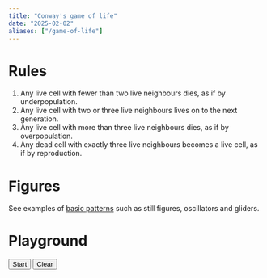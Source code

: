 ```yaml
---
title: "Conway's game of life"
date: "2025-02-02"
aliases: ["/game-of-life"]
---
```


# Rules

1. Any live cell with fewer than two live neighbours dies, as if by underpopulation.
2. Any live cell with two or three live neighbours lives on to the next generation.
3. Any live cell with more than three live neighbours dies, as if by overpopulation.
4. Any dead cell with exactly three live neighbours becomes a live cell, as if by reproduction.

# Figures

See examples of [basic patterns](https://en.wikipedia.org/wiki/Conway%27s_Game_of_Life#Examples_of_patterns) such as
still figures, oscillators and gliders.

# Playground

<link rel="stylesheet" type="text/css" media="screen" href="../../game_of_life.css"/>

<div id="gridContainer">

</div>

<div class="controls">
<button id="start"><span>Start</span></button>
<button id="clear"><span>Clear</span></button>
</div>

<script>

let dimension = 20;

let playing = false;

let grid = new Array(dimension);
let nextGrid = new Array(dimension);

let timer;
let reproductionTime = 100;

function initializeGrids() {
    for (let i = 0; i < dimension; i++) {
        grid[i] = new Array(dimension);
        nextGrid[i] = new Array(dimension);
    }
}

function resetGrids() {
    for (let i = 0; i < dimension; i++) {
        for (let j = 0; j < dimension; j++) {
            grid[i][j] = 0;
            nextGrid[i][j] = 0;
        }
    }
}

function copyAndResetGrid() {
    for (let i = 0; i < dimension; i++) {
        for (let j = 0; j < dimension; j++) {
            grid[i][j] = nextGrid[i][j];
            nextGrid[i][j] = 0;
        }
    }
}

function initialize() {
    createTable();
    initializeGrids();
    resetGrids();
    setupControlButtons();
}

function createTable() {
    let gridContainer = document.getElementById('gridContainer');
    if (!gridContainer) {
        console.error("Problem: No div for the grid table!");
    }

    let table = document.createElement("table");

    for (let i = 0; i < dimension; i++) {
        let tr = document.createElement("tr");
        for (let j = 0; j < dimension; j++) {
            let cell = document.createElement("td");
            cell.setAttribute("id", i + "_" + j);
            cell.setAttribute("class", "dead");
            cell.onclick = cellClickHandler;
            tr.appendChild(cell);
        }
        table.appendChild(tr);
    }
    gridContainer.appendChild(table);
}

function cellClickHandler() {
    const axes = this.id.split("_");
    const x = axes[0];
    const y = axes[1];

    let classes = this.getAttribute("class");
    if (classes.indexOf("live") > -1) {
        this.setAttribute("class", "dead");
        grid[x][y] = 0;
    } else {
        this.setAttribute("class", "live");
        grid[x][y] = 1;
    }
}

function updateView() {
    for (let i = 0; i < dimension; i++) {
        for (let j = 0; j < dimension; j++) {
            let cell = document.getElementById(i + "_" + j);
            if (grid[i][j] === 0) {
                cell.setAttribute("class", "dead");
            } else {
                cell.setAttribute("class", "live");
            }
        }
    }
}

function setupControlButtons() {
    let startButton = document.getElementById('start');
    startButton.onclick = startButtonHandler;

    let clearButton = document.getElementById('clear');
    clearButton.onclick = clearButtonHandler;
}

function clearButtonHandler() {
    console.log("Clear the game: stop playing, clear the grid");

    playing = false;
    let startButton = document.getElementById('start');
    startButton.innerHTML = "Start";
    clearTimeout(timer);

    let cellsList = document.getElementsByClassName("live");

    let cells = [];
    for (let i = 0; i < cellsList.length; i++) {
        cells.push(cellsList[i]);
    }

    for (let i = 0; i < cells.length; i++) {
        cells[i].setAttribute("class", "dead");
    }
    resetGrids();
}

function startButtonHandler() {
    if (playing) {
        playing = false;
        this.innerHTML = "Continue";
        clearTimeout(timer);
    } else {
        playing = true;
        this.innerHTML = "Pause";
        play();
    }
}

function play() {
    computeNextGen();

    if (playing) {
        timer = setTimeout(play, reproductionTime);
    }
}

function computeNextGen() {
    for (let x = 0; x < dimension; x++) {
        for (let y = 0; y < dimension; y++) {
            const cellsAround = get_live_cells_around(grid, neighbours(x, y, grid.length));
            const cell = grid[x][y]

            if (cellsAround < 2 && cell === 1) {
                nextGrid[x][y] = 0;
            } else if ((cellsAround === 2 || cellsAround === 3) && cell === 1) {
                nextGrid[x][y] = 1;
            } else if (cellsAround > 3 && cell === 1) {
                nextGrid[x][y] = 0;
            } else if (cellsAround === 3 && cell === 0) {
                nextGrid[x][y] = 1;
            } else {
                nextGrid[x][y] = 0;
            }
        }
    }

    copyAndResetGrid();
    updateView();
}

function get_live_cells_around(grid, neighbors) {
    let count = 0
    for (let i = 0; i < neighbors.length; i++) {
        if (grid[neighbors[i][0]][neighbors[i][1]] !== 0) {
            count++
        }
    }
    return count
}


function neighbours(x, y, dimension) {
    let nb = new (Array);
    let directions = [[-1, -1], [0, -1], [1, -1], [-1, 0], [1, 0], [-1, 1], [0, 1], [1, 1]]
    for (let i = 0; i < directions.length; i++) {
        let xoverflow = x + directions[i][0]
        let yoverflow = y + directions[i][1]
        if (!(xoverflow < 0 || yoverflow < 0 || xoverflow >= dimension || yoverflow >= dimension)) {
            nb.push(Array(xoverflow, yoverflow));
        }
    }

    return nb;
}

window.onload = initialize;

</script>
<br><br><br>